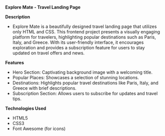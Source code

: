**Explore Mate - Travel Landing Page**

**Description**
- Explore Mate is a beautifully designed travel landing page that utilizes only HTML and CSS. This frontend project presents a visually engaging platform for travelers, highlighting popular destinations such as Paris, Italy, and Greece. With its user-friendly interface, it encourages exploration and provides a subscription feature for users to stay updated on travel offers and news.

**Features**
- Hero Section: Captivating background image with a welcoming title.
- Popular Places: Showcases a selection of stunning locations.
- Destinations: Highlights popular travel destinations like Paris, Italy, and Greece with brief descriptions.
- Subscription Section: Allows users to subscribe for updates and travel tips.

**Technologies Used**
- HTML5
- CSS3
- Font Awesome (for icons)
